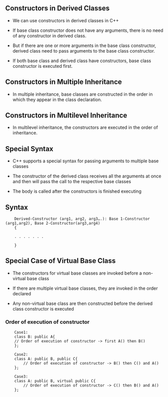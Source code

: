 ## Constructors in Derived Classes

- We can use constructors in derived classes in C++

- If base class constructor does not have any arguments, there is no need of any constructor in derived class.

- But if there are one or more arguments in the base class constructor, derived class need to pass arguments to the base class constructor.

- If both base class and derived class have constructors, base class constructor is executed first.

## Constructors in Multiple Inheritance

- In multiple inheritance, base classes are constructed in the order in which they appear in the class declaration.

## Constructors in Multilevel Inheritance

- In multilevel inheritance, the constructors are executed in the order of inheritance.

## Special Syntax

- C++ supports a special syntax for passing arguments to multiple base classes

- The constructor of the derived class receives all the arguments at once and then will pass the call to the respective base classes

- The body is called after the constructors is finished executing

## Syntax

        Derived-Constructor (arg1, arg2, arg3….): Base 1-Constructor (arg1,arg2), Base 2-Constructor(arg3,arg4)
        {

        . . . . . . .

        }

## Special Case of Virtual Base Class

- The constructors for virtual base classes are invoked before a non-virtual base class

- If there are multiple virtual base classes, they are invoked in the order declared

- Any non-virtual base class are then constructed before the derived class constructor is executed

### Order of execution of constructor

        Case1:
        class B: public A{
        // Order of execution of constructor -> first A() then B()
        };

        Case2:
        class A: public B, public C{
            // Order of execution of constructor -> B() then C() and A()
        };

        Case3:
        class A: public B, virtual public C{
            // Order of execution of constructor -> C() then B() and A()
        };
